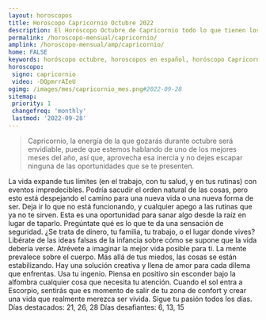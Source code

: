 ```yaml
---
layout: horoscopos
title: Horoscopo Capricornio Octubre 2022
description: El Horóscopo Octubre de Capricornio todo lo que tienen los astros preparados para este mes, amor, trabajo, familia. Todo sobre astrologia, tarot, predicciones. Horoscopo gratis en español, predicciones y astrología.
permalink: /horoscopo-mensual/capricornio/
amplink: /horoscopo-mensual/amp/capricornio/
home: FALSE
keywords: horóscopo octubre, horoscopos en español, horóscopo Capricornio octubre , horóscopo esperanza gracia, horoscop, horóscopos gratis, horoscopo Capricornio, Tarot, Astrologia, Zodíaco, Capricornio, horoscopo gratis, horoscopo del mes 
horoscopo:
 signo: capricornio
 video: -DQpmrrAIeU
ogimg: /images/mes/capricornio_mes.png#2022-09-28
sitemap:
 priority: 1
 changefreq: 'monthly'
 lastmod: '2022-09-28'
---
```



 > Capricornio, la energía de la que gozarás durante octubre será envidiable, puede que estemos hablando de uno de los mejores meses del año, así que, aprovecha esa inercia y no dejes escapar ninguna de las oportunidades que se te presenten.



La vida expande tus límites (en el trabajo, con tu salud, y en tus rutinas) con eventos impredecibles. Podría sacudir el orden natural de las cosas, pero esto está despejando el camino para una nueva vida o una nueva forma de ser. 
Deja ir lo que no está funcionando, y cualquier apego a las rutinas que ya no te sirven. Esta es una oportunidad para sanar algo desde la raíz en lugar de taparlo. Pregúntate qué es lo que te da una sensación de seguridad. ¿Se trata de dinero, tu familia, tu trabajo, o el lugar donde vives? Libérate de las ideas falsas de la infancia sobre cómo se supone que la vida debería verse. Atrévete a imaginar la mejor vida posible para ti. 
La mente prevalece sobre el cuerpo. Más allá de tus miedos, las cosas se están estabilizando. Hay una solución creativa y llena de amor para cada dilema que enfrentas. Usa tu ingenio. Piensa en positivo sin esconder bajo la alfombra cualquier cosa que necesita tu atención. Cuando el sol entra a Escorpio, sentirás que es momento de salir de tu zona de confort y crear una vida que realmente merezca ser vivida. Sigue tu pasión todos los días. 
Días destacados: 21, 26, 28
Días desafiantes: 6, 13, 15